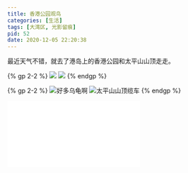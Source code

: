 ```yaml
---
title: 香港公园观鸟
categories: [生活]
tags: [大湾区, 光影留痕]
pid: 52
date: 2020-12-05 22:20:38
---
```


最近天气不错，就去了港岛上的香港公园和太平山山顶走走。

{% gp 2-2 %}
![](https://cos.pinlyu.com/post/2020/52-hkpark1.webp)
![](https://cos.pinlyu.com/post/2020/52-hkpark2.webp)
{% endgp %}
<!-- more -->

{% gp 2-2 %}
![好多乌龟啊](https://cos.pinlyu.com/post/2020/52-hkpark3.webp)
![太平山山顶缆车](https://cos.pinlyu.com/post/2020/52-peaktram.webp)
{% endgp %}

<iframe src="//player.bilibili.com/player.html?aid=852623894&bvid=BV1YL4y177to&cid=559105477&page=1" scrolling="no" border="0" frameborder="no" framespacing="0" allowfullscreen="true"> </iframe>